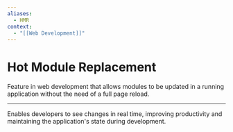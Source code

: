 ```yaml
---
aliases:
  - HMR
context:
  - "[[Web Development]]"
---
```


# Hot Module Replacement

Feature in web development that allows modules to be updated in a running application without the need of a full page reload.

---

Enables developers to see changes in real time, improving productivity and maintaining the application's state during development.
